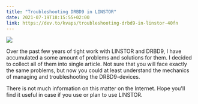 ```yaml
---
title: "Troubleshooting DRBD9 in LINSTOR"
date: 2021-07-19T18:15:55+02:00
link: https://dev.to/kvaps/troubleshooting-drbd9-in-linstor-40fn
---
```


![](https://habrastorage.org/webt/ft/tb/2v/fttb2vkaex5-wur6zygsbkkwj2k.png)

Over the past few years of tight work with LINSTOR and DRBD9, I have accumulated a some amount of problems and solutions for them. I decided to collect all of them into single article. Not sure that you will face exactly the same problems, but now you could at least understand the mechanics of managing and troubleshooting the DRBD9-devices.

There is not much information on this matter on the Internet. Hope you'll find it useful in case if you use or plan to use LINSTOR.

<!--more-->
